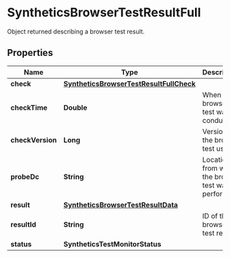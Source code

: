 

# SyntheticsBrowserTestResultFull

Object returned describing a browser test result.

## Properties

Name | Type | Description | Notes
------------ | ------------- | ------------- | -------------
**check** | [**SyntheticsBrowserTestResultFullCheck**](SyntheticsBrowserTestResultFullCheck.md) |  |  [optional]
**checkTime** | **Double** | When the browser test was conducted. |  [optional]
**checkVersion** | **Long** | Version of the browser test used. |  [optional]
**probeDc** | **String** | Location from which the browser test was performed. |  [optional]
**result** | [**SyntheticsBrowserTestResultData**](SyntheticsBrowserTestResultData.md) |  |  [optional]
**resultId** | **String** | ID of the browser test result. |  [optional]
**status** | **SyntheticsTestMonitorStatus** |  |  [optional]



